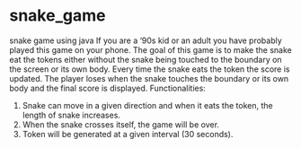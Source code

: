 # snake_game
snake game using java
If you are a ‘90s kid or an adult you have probably played this game on your phone. The goal of this game is to make the snake eat the tokens either without the snake being touched to the boundary on the screen or its own body. Every time the snake eats the token the score is updated. The player loses when the snake touches the boundary or its own body and the final score is displayed.
Functionalities:
1.	Snake can move in a given direction and when it eats the token, the length of snake increases.
2.	When the snake crosses itself, the game will be over.
3.	Token will be generated at a given interval (30 seconds).

